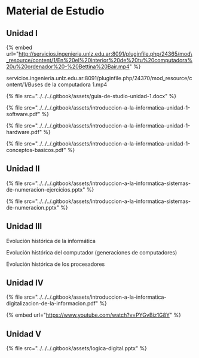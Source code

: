 # Material de Estudio

## Unidad I

{% embed url="http://servicios.ingenieria.unlz.edu.ar:8091/pluginfile.php/24365/mod\_resource/content/1/En%20el%20interior%20de%20tu%20computadora%20u%20ordenador%20-%20Bettina%20Bair.mp4" %}

servicios.ingenieria.unlz.edu.ar:8091/pluginfile.php/24370/mod\_resource/content/1/Buses de la computadora 1.mp4

{% file src="../../../.gitbook/assets/guia-de-studio-unidad-1.docx" %}

{% file src="../../../.gitbook/assets/introduccion-a-la-informatica-unidad-1-software.pdf" %}

{% file src="../../../.gitbook/assets/introduccion-a-la-informatica-unidad-1-hardware.pdf" %}

{% file src="../../../.gitbook/assets/introduccion-a-la-informatica-unidad-1-conceptos-basicos.pdf" %}

## Unidad II

{% file src="../../../.gitbook/assets/introduccion-a-la-informatica-sistemas-de-numeracion-ejercicios.pptx" %}

{% file src="../../../.gitbook/assets/introduccion-a-la-informatica-sistemas-de-numeracion.pptx" %}

## Unidad III

Evolución histórica de la informática

Evolución histórica del computador \(generaciones de computadores\)

Evolución histórica de los procesadores

## Unidad IV

{% file src="../../../.gitbook/assets/introduccion-a-la-informatica-digitalizacion-de-la-informacion.pdf" %}

{% embed url="https://www.youtube.com/watch?v=PYGvBiz1G8Y" %}

## Unidad V

{% file src="../../../.gitbook/assets/logica-digital.pptx" %}

